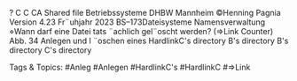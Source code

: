 ? C C CA
Shared file
Betriebssysteme DHBW Mannheim ©Henning Pagnia Version 4.23 Fr¨uhjahr 2023 BS–173Dateisysteme Namensverwaltung
⋄Wann darf eine Datei tats ¨achlich gel¨oscht werden? (⇒Link Counter)
Abb. 34 Anlegen und l ¨oschen eines HardlinkC's directory B's directory B's directory C's directory

   Tags & Topics:
   #Anleg
   #Anlegen
   #HardlinkC's
   #HardlinkC
   #⇒Link